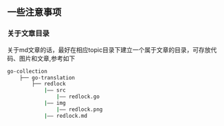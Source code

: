 

## 一些注意事项

### 关于文章目录

关于md文章的话，最好在相应topic目录下建立一个属于文章的目录，可存放代码、图片和文章,参考如下

```bash
go-collection
    ├── go-translation
        ├── redlock
            |—— src  
                |—— redlock.go
            |—— img
                |—— redlock.png
            |—— redlock.md   
```
